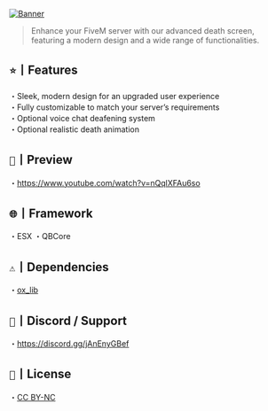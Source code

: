 [![Banner](https://i.imgur.com/HvwX7ei.png)](https://discord.gg/jAnEnyGBef)
> Enhance your FiveM server with our advanced death screen, featuring a modern design and a wide range of functionalities.

## ` ⭐ `丨Features
・Sleek, modern design for an upgraded user experience<br>・Fully customizable to match your server’s requirements<br>・Optional voice chat deafening system<br>・Optional realistic death animation

## ` 📸 `丨Preview
・https://www.youtube.com/watch?v=nQqlXFAu6so

## ` 🌐 `丨Framework
・ESX
・QBCore

## ` ⚠️ `丨Dependencies
・[ox_lib](https://github.com/overextended/ox_lib/releases/)

## ` 🔗 `丨Discord / Support
・https://discord.gg/jAnEnyGBef

## ` 📄 `丨License
・[CC BY-NC](https://creativecommons.org/licenses/by-nc/4.0/)
